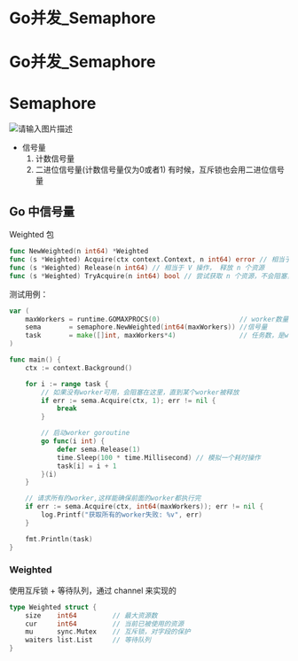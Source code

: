 # Go并发_Semaphore



# Go并发_Semaphore

# Semaphore

![请输入图片描述](http://mucunliangtai.com/usr/uploads/2024/09/3849264388.jpg)

* 信号量
  1. 计数信号量
  2. 二进位信号量(计数信号量仅为0或者1)
     有时候，互斥锁也会用二进位信号量

## Go 中信号量

Weighted 包

```go
func NewWeighted(n int64) *Weighted
func (s *Weighted) Acquire(ctx context.Context, n int64) error // 相当于 P 操作，你可以一次获取多个资源，如果没有足够多的资源，调用者就会被阻塞。
func (s *Weighted) Release(n int64) // 相当于 V 操作， 释放 n 个资源
func (s *Weighted) TryAcquire(n int64) bool // 尝试获取 n 个资源，不会阻塞，失败返回 false。
```

测试用例：

```go
var (
    maxWorkers = runtime.GOMAXPROCS(0)                    // worker数量
    sema       = semaphore.NewWeighted(int64(maxWorkers)) //信号量
    task       = make([]int, maxWorkers*4)                // 任务数，是worker的四倍
)

func main() {
    ctx := context.Background()

    for i := range task {
        // 如果没有worker可用，会阻塞在这里，直到某个worker被释放
        if err := sema.Acquire(ctx, 1); err != nil {
            break
        }

        // 启动worker goroutine
        go func(i int) {
            defer sema.Release(1)
            time.Sleep(100 * time.Millisecond) // 模拟一个耗时操作
            task[i] = i + 1
        }(i)
    }

    // 请求所有的worker,这样能确保前面的worker都执行完
    if err := sema.Acquire(ctx, int64(maxWorkers)); err != nil {
        log.Printf("获取所有的worker失败: %v", err)
    }

    fmt.Println(task)
}
```

### Weighted

使用互斥锁 + 等待队列，通过 channel 来实现的

```go
type Weighted struct {
    size    int64         // 最大资源数
    cur     int64         // 当前已被使用的资源
    mu      sync.Mutex    // 互斥锁，对字段的保护
    waiters list.List     // 等待队列
}
